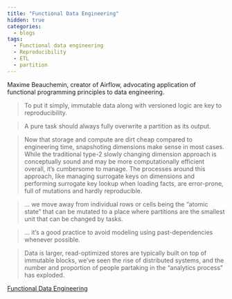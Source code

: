 ```yaml
---
title: "Functional Data Engineering"
hidden: true
categories:
  - blogs
tags:
  - Functional data engineering
  - Reproducibility
  - ETL
  - partition
---
```



Maxime Beauchemin, creator of Airflow, advocating application of functional programming principles to data engineering.


> To put it simply, immutable data along with versioned logic are key to reproducibility.

> A pure task should always fully overwrite a partition as its output.

> Now that storage and compute are dirt cheap compared to engineering time, snapshoting dimensions make sense in most
> cases. While the traditional type-2 slowly changing dimension approach is conceptually sound and may be more
> computationally efficient overall, it’s cumbersome to manage. The processes around this approach, like managing
> surrogate keys on dimensions and performing surrogate key lookup when loading facts, are error-prone,
> full of mutations and hardly reproducible.

> ... we move away from individual rows or cells being the “atomic state” that can be mutated to a place where
> partitions are the smallest unit that can be changed by tasks.

> ... it’s a good practice to avoid modeling using past-dependencies whenever possible.

> Data is larger, read-optimized stores are typically built on top of immutable blocks,
> we’ve seen the rise of distributed systems, and the number and proportion of people
> partaking in the “analytics process” has exploded.

[Functional Data Engineering](https://maximebeauchemin.medium.com/functional-data-engineering-a-modern-paradigm-for-batch-data-processing-2327ec32c42a)




